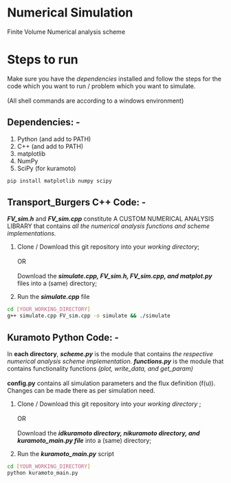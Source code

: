 # Numerical Simulation
Finite Volume Numerical analysis scheme <br>

# Steps to run
Make sure you have the *dependencies* installed and follow the steps for the code which you want to run / problem which you want to simulate. 
<br><br> (All shell commands are according to a windows environment)
## Dependencies: -
1. Python (and add to PATH)
2. C++ (and add to PATH)
2. matplotlib
3. NumPy
4. SciPy (for kuramoto)
```bash
pip install matplotlib numpy scipy
```

## Transport_Burgers C++ Code: -
***FV_sim.h*** and ***FV_sim.cpp*** constitute A CUSTOM NUMERICAL ANALYSIS LIBRARY that contains _all the numerical analysis functions and scheme implementations._   
  1. Clone / Download this git repository into your _working directory_; <br><br> OR <br><br> Download the _**simulate.cpp, FV_sim.h, FV_sim.cpp, and matplot.py**_  files into a (same) directory;
    
  2. Run the ***simulate.cpp*** file

```bash
cd [YOUR_WORKING_DIRECTORY]
g++ simulate.cpp FV_sim.cpp -o simulate && ./simulate
```

## Kuramoto Python Code: -
In **each directory**, ***scheme.py*** is the module that contains _the respective numerical analysis scheme implementation._ ***functions.py*** is the module that contains functionality functions *(plot, write_data, and get_param)* 
<br><br> **config.py** contains all simulation parameters and the flux definition (f(u)). Changes can be made there as per simulation need.
  1. Clone / Download this git repository into your _working directory_ ; <br><br> OR <br><br> Download the _**idkuramoto directory, nikuramoto directory, and kuramoto_main.py file**_ into a (same) directory;
    
  2. Run the ***kuramoto_main.py*** script
```bash
cd [YOUR_WORKING_DIRECTORY]
python kuramoto_main.py
```